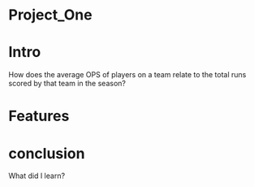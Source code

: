 # Project_One
# Intro
How does the average OPS of players on a team relate to the total runs scored by that team in the season?
# Features


# conclusion
What did I learn? 